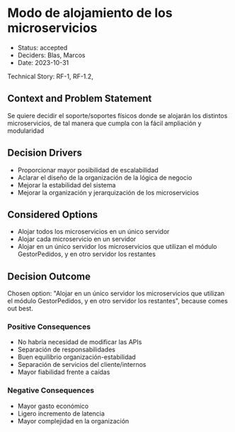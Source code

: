 # Modo de alojamiento de los microservicios

* Status: accepted
* Deciders: Blas, Marcos
* Date: 2023-10-31

Technical Story: RF-1, RF-1.2,

## Context and Problem Statement

Se quiere decidir el soporte/soportes físicos donde se alojarán los distintos microservicios, de tal manera que cumpla con la fácil ampliación y modularidad

## Decision Drivers

* Proporcionar mayor posibilidad de escalabilidad
* Aclarar el diseño de la organización de la lógica de negocio
* Mejorar la estabilidad del sistema
* Mejorar la organización y jerarquización de los microservicios

## Considered Options

* Alojar todos los microservicios en un único servidor
* Alojar cada microservicio en un servidor
* Alojar en un único servidor los microservicios que utilizan el módulo GestorPedidos, y en otro servidor los restantes

## Decision Outcome

Chosen option: "Alojar en un único servidor los microservicios que utilizan el módulo GestorPedidos, y en otro servidor los restantes", because comes out best.

### Positive Consequences

* No habría necesidad de modificar las APIs
* Separación de responsabilidades
* Buen equilibrio organización-estabilidad
* Separación de servicios del cliente/internos
* Mayor fiabilidad frente a caídas

### Negative Consequences

* Mayor gasto económico
* Ligero incremento de latencia
* Mayor complejidad en la organización
